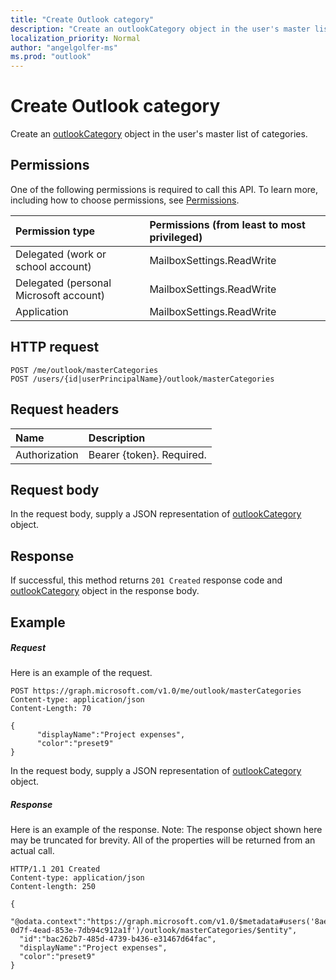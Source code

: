 ```yaml
---
title: "Create Outlook category"
description: "Create an outlookCategory object in the user's master list of categories."
localization_priority: Normal
author: "angelgolfer-ms"
ms.prod: "outlook"
---
```


# Create Outlook category


Create an [outlookCategory](../resources/outlookcategory.md) object in the user's master list of categories.

## Permissions
One of the following permissions is required to call this API. To learn more, including how to choose permissions, see [Permissions](/graph/permissions-reference).

|Permission type      | Permissions (from least to most privileged)              |
|:--------------------|:---------------------------------------------------------|
|Delegated (work or school account) | MailboxSettings.ReadWrite    |
|Delegated (personal Microsoft account) | MailboxSettings.ReadWrite   |
|Application | MailboxSettings.ReadWrite |

## HTTP request
<!-- { "blockType": "ignored" } -->
```http
POST /me/outlook/masterCategories
POST /users/{id|userPrincipalName}/outlook/masterCategories
```
## Request headers
| Name       | Description|
|:---------------|:----------|
| Authorization  | Bearer {token}. Required. |


## Request body
In the request body, supply a JSON representation of [outlookCategory](../resources/outlookcategory.md) object.

## Response

If successful, this method returns `201 Created` response code and [outlookCategory](../resources/outlookcategory.md) object in the response body.

## Example
##### Request
Here is an example of the request.
<!-- {
  "blockType": "request",
  "name": "create_outlookcategory_from_outlookuser"
}-->
```http
POST https://graph.microsoft.com/v1.0/me/outlook/masterCategories
Content-type: application/json
Content-Length: 70

{
      "displayName":"Project expenses",
      "color":"preset9"
}
```
In the request body, supply a JSON representation of [outlookCategory](../resources/outlookcategory.md) object.
##### Response
Here is an example of the response. Note: The response object shown here may be truncated for brevity. All of the properties will be returned from an actual call.
<!-- {
  "blockType": "response",
  "truncated": true,
  "@odata.type": "microsoft.graph.outlookCategory"
} -->
```http
HTTP/1.1 201 Created
Content-type: application/json
Content-length: 250

{
  "@odata.context":"https://graph.microsoft.com/v1.0/$metadata#users('8ae6f565-0d7f-4ead-853e-7db94c912a1f')/outlook/masterCategories/$entity",
  "id":"bac262b7-485d-4739-b436-e31467d64fac",
  "displayName":"Project expenses",
  "color":"preset9"
}
```

<!-- uuid: 8fcb5dbc-d5aa-4681-8e31-b001d5168d79
2015-10-25 14:57:30 UTC -->
<!-- {
  "type": "#page.annotation",
  "description": "Create outlookCategory",
  "keywords": "",
  "section": "documentation",
  "tocPath": "",
  "suppressions": [
  ]
}-->
